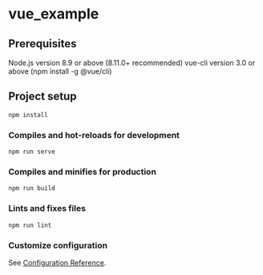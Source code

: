 # vue_example
## Prerequisites
Node.js version 8.9 or above (8.11.0+ recommended)
vue-cli version 3.0 or above (npm install -g @vue/cli)

## Project setup
```
npm install
```

### Compiles and hot-reloads for development
```
npm run serve
```

### Compiles and minifies for production
```
npm run build
```

### Lints and fixes files
```
npm run lint
```

### Customize configuration
See [Configuration Reference](https://cli.vuejs.org/config/).
